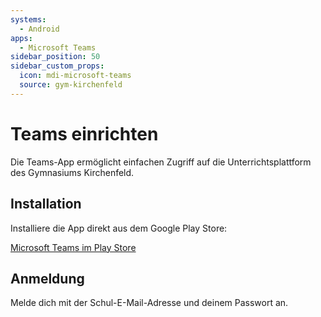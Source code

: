 ```yaml
---
systems:
  - Android
apps:
  - Microsoft Teams
sidebar_position: 50
sidebar_custom_props:
  icon: mdi-microsoft-teams
  source: gym-kirchenfeld
---
```


# Teams einrichten



Die Teams-App ermöglicht einfachen Zugriff auf die Unterrichtsplattform des Gymnasiums Kirchenfeld.

## Installation

Installiere die App direkt aus dem Google Play Store:

[Microsoft Teams im Play Store](https://play.google.com/store/apps/details?id=com.microsoft.teams)

## Anmeldung

Melde dich mit der Schul-E-Mail-Adresse und deinem Passwort an.
